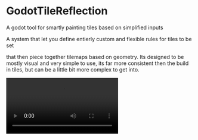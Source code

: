 # GodotTileReflection
A godot tool for smartly painting tiles based on simplified inputs

A system that let you define entierly custom and flexible rules for tiles to be set

that then piece together tilemaps based on geometry. Its designed to be mostly visual and very simple to use, its far more consistent then the build in tiles, but can be a little bit more complex to get into.

![help](/Media/SimpleEditing.mp4)
